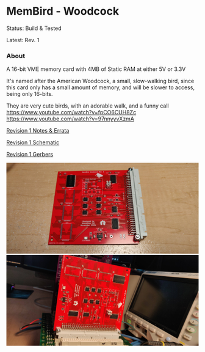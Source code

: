 
MemBird - Woodcock
==================

Status: Build & Tested

Latest: Rev. 1

### About

A 16-bit VME memory card with 4MB of Static RAM at either 5V or 3.3V

It's named after the American Woodcock, a small, slow-walking bird, since this card
only has a small amount of memory, and will be slower to access, being only 16-bits.

They are very cute birds, with an adorable walk, and a funny call
https://www.youtube.com/watch?v=fpCO6CUH8Zc
https://www.youtube.com/watch?v=97nnyyvXzmA

[Revision 1 Notes & Errata](revisions/MemBird%20-%20Woodcock-rev1-errata.txt)

[Revision 1 Schematic](revisions/MemBird%20-%20Woodcock-rev1.pdf)

[Revision 1 Gerbers](revisions/MemBird%20-%20Woodcock-rev1.zip)

![alt text](../../../../images/MembirdWoodcock-rev.1-assembled.jpg "The fully assembled and unplugged MemBird Woodcock Memory Card, with red solder mask, white silkscreen text, and a big greyish-white DIN41612 connector on the right side.  A silkscreen picture of an American Woodcock bird is near the top.")
![alt text](../../../../images/MembirdWoodcock-rev.1-assembled-in-backplane.jpg "The fully assembled MemBird Woodcock Memory Card in the backplane, with red solder mask and white silkscreen text")

